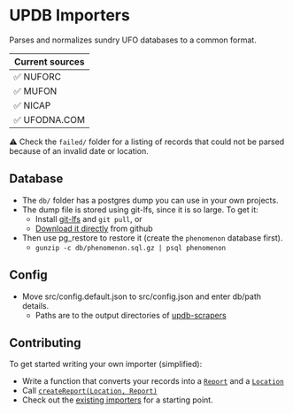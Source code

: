 # UPDB Importers

Parses and normalizes sundry UFO databases to a common format.

| Current sources |
| --------------- |
| ✅ NUFORC |
| ✅ MUFON |
| ✅ NICAP |
| ✅ UFODNA.COM |

⚠️ Check the `failed/` folder for a listing of records that could not be parsed because of an invalid date or location.

## Database

* The `db/` folder has a postgres dump you can use in your own projects.
* The dump file is stored using git-lfs, since it is so large. To get it:
    - Install [git-lfs](https://git-lfs.github.com) and `git pull`, or
    - [Download it directly](https://github.com/uapublius/updb-importers/raw/main/db/phenomenon.sql.gz) from github
* Then use pg_restore to restore it (create the `phenomenon` database first).
    - `gunzip -c db/phenomenon.sql.gz | psql phenomenon`

## Config

* Move src/config.default.json to src/config.json and enter db/path details.
  - Paths are to the output directories of [updb-scrapers](https://github.com/uapublius/updb-scrapers)

## Contributing

To get started writing your own importer (simplified):
  * Write a function that converts your records into a [`Report`](src/types.ts) and a [`Location`](src/types.ts)
  * Call [`createReport(Location, Report)`](src/report.ts)
  * Check out the [existing importers](src/importers) for a starting point.

